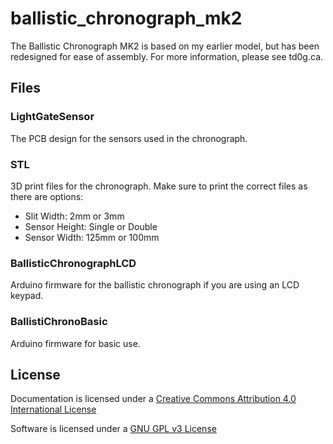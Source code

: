 # ballistic_chronograph_mk2

The Ballistic Chronograph MK2 is based on my earlier model, but has been redesigned for ease of assembly.  For more information, please see td0g.ca.

## Files

### LightGateSensor

The PCB design for the sensors used in the chronograph.

### STL

3D print files for the chronograph.  Make sure to print the correct files as there are options:
* Slit Width: 2mm or 3mm
* Sensor Height: Single or Double
* Sensor Width: 125mm or 100mm

### BallisticChronographLCD

Arduino firmware for the ballistic chronograph if you are using an LCD keypad.

### BallistiChronoBasic

Arduino firmware for basic use.

## License

Documentation is licensed under a [Creative Commons Attribution 4.0 International License](https://creativecommons.org/licenses/by/4.0/)

Software is licensed under a [GNU GPL v3 License](https://www.gnu.org/licenses/gpl-3.0.txt)
